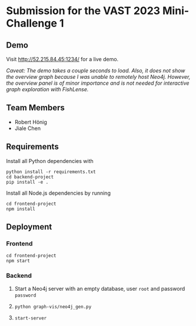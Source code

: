 # Submission for the VAST 2023 Mini-Challenge 1

## Demo

Visit http://52.215.84.45:1234/ for a live demo.

_Caveat: The demo takes a couple seconds to load. Also, it does not show the overview graph because I was unable to remotely host Neo4j. However, the overview panel is of minor importance and is not needed for interactive graph exploration with FishLense._

## Team Members
* Robert Hönig
* Jiale Chen

## Requirements

Install all Python dependencies with
```
python install -r requirements.txt
cd backend-project
pip install -e .
```

Install all Node.js dependencies by running
```
cd frontend-project
npm install
```

## Deployment

### Frontend
```
cd frontend-project
npm start
```

### Backend

1. Start a Neo4j server with an empty database, user `root` and password `password`
2. 
    ```
    python graph-vis/neo4j_gen.py
    ```
3.
    ```
    start-server
    ```
